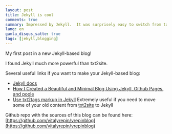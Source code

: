 ```yaml
---
layout: post
title: Jekyll is cool
comments: true
summary: Impressed by Jekyll.  It was surprisely easy to switch from txt2site to Jekyll.
lang: en
gamla_disqus_satte: true
tags: [jekyll,blogging]
---
```



<div class="message">
My first post in a new Jekyll-based blog!
</div>

I found Jekyll much more powerful than txt2site.

Several useful links if you want to make your Jekyll-based blog:

* [Jekyll docs](http://jekyllrb.com/docs/home/)
* [How I Created a Beautiful and Minimal Blog Using Jekyll, Github Pages, and poole](http://joshualande.com/jekyll-github-pages-poole)
* [Use txt2tags markup in Jekyll](https://txt2tags.wordpress.com/2014/04/09/use-txt2tags-markup-in-jekyll/)  Extremely useful if you need to move some of your old content from [txt2site](http://home.deds.nl/~svg_experimenten/txt2site/) to Jekyll

Github repo with the sources of this blog can be found here: [https://github.com/vitalyrepin/vrepinblog](https://github.com/vitalyrepin/vrepinblog)

